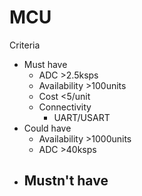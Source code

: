 # MCU
Criteria
- Must have
	- ADC >2.5ksps
	- Availability >100units
	- Cost <5/unit
	- Connectivity
		- UART/USART
- Could have
	- Availability >1000units
	- ADC >40ksps
- Mustn't have
	- 